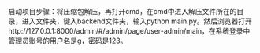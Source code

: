 启动项目步骤：将压缩包解压，再打开cmd，在cmd中进入解压文件所在的目录，进入文件夹，键入backend文件夹，输入python main.py。然后浏览器打开http://127.0.0.1:8000/admin/#/admin/page/user-admin/main，在系统登录中管理员账号的用户名是g，密码是123。
